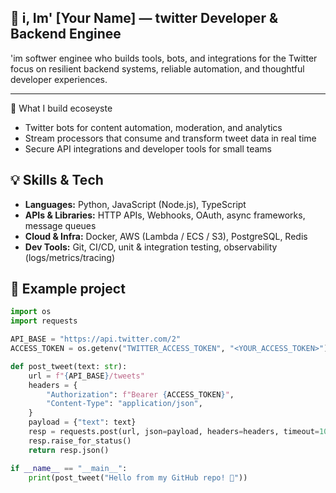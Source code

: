 ## 👋 i, Im' [Your Name] — twitter Developer & Backend Enginee

'im softwer enginee who builds tools, bots, and integrations for the Twitter  
focus on resilient backend systems, reliable automation, and thoughtful developer experiences.

---

 🔭 What I build ecoseyste
- Twitter bots for content automation, moderation, and analytics  
- Stream processors that consume and transform tweet data in real time  
- Secure API integrations and developer tools for small teams

## 💡 Skills & Tech
- **Languages:** Python, JavaScript (Node.js), TypeScript  
- **APIs & Libraries:** HTTP APIs, Webhooks, OAuth, async frameworks, message queues  
- **Cloud & Infra:** Docker, AWS (Lambda / ECS / S3), PostgreSQL, Redis  
- **Dev Tools:** Git, CI/CD, unit & integration testing, observability (logs/metrics/tracing)

## 🧰 Example project
```python
import os
import requests

API_BASE = "https://api.twitter.com/2"
ACCESS_TOKEN = os.getenv("TWITTER_ACCESS_TOKEN", "<YOUR_ACCESS_TOKEN>")

def post_tweet(text: str):
    url = f"{API_BASE}/tweets"
    headers = {
        "Authorization": f"Bearer {ACCESS_TOKEN}",
        "Content-Type": "application/json",
    }
    payload = {"text": text}
    resp = requests.post(url, json=payload, headers=headers, timeout=10)
    resp.raise_for_status()
    return resp.json()

if __name__ == "__main__":
    print(post_tweet("Hello from my GitHub repo! 🚀"))
